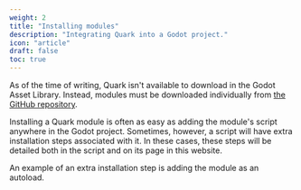 ```yaml
---
weight: 2
title: "Installing modules"
description: "Integrating Quark into a Godot project."
icon: "article"
draft: false
toc: true
---
```


As of the time of writing, Quark isn't available to download in the Godot Asset Library. Instead, modules must be downloaded individually from [the GitHub repository](https://github.com/Brasonite/Quark).

Installing a Quark module is often as easy as adding the module's script anywhere in the Godot project. Sometimes, however, a script will have extra installation steps associated with it. In these cases, these steps will be detailed both in the script and on its page in this website.

An example of an extra installation step is adding the module as an autoload.